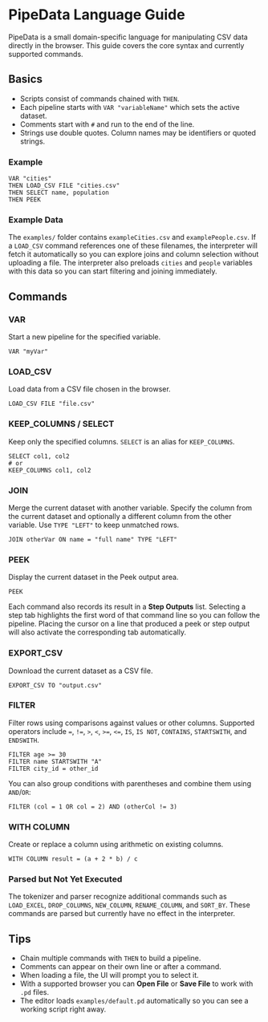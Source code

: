 # PipeData Language Guide

PipeData is a small domain-specific language for manipulating CSV data directly in the browser.
This guide covers the core syntax and currently supported commands.

## Basics

- Scripts consist of commands chained with `THEN`.
- Each pipeline starts with `VAR "variableName"` which sets the active dataset.
- Comments start with `#` and run to the end of the line.
- Strings use double quotes. Column names may be identifiers or quoted strings.

### Example

```
VAR "cities"
THEN LOAD_CSV FILE "cities.csv"
THEN SELECT name, population
THEN PEEK
```

### Example Data
The `examples/` folder contains `exampleCities.csv` and `examplePeople.csv`.
If a `LOAD_CSV` command references one of these filenames, the interpreter will
fetch it automatically so you can explore joins and column selection without
uploading a file. The interpreter also preloads `cities` and `people` variables
with this data so you can start filtering and joining immediately.

## Commands

### VAR
Start a new pipeline for the specified variable.

```
VAR "myVar"
```

### LOAD_CSV
Load data from a CSV file chosen in the browser.

```
LOAD_CSV FILE "file.csv"
```

### KEEP_COLUMNS / SELECT
Keep only the specified columns. `SELECT` is an alias for `KEEP_COLUMNS`.

```
SELECT col1, col2
# or
KEEP_COLUMNS col1, col2
```

### JOIN
Merge the current dataset with another variable. Specify the column from the current dataset and optionally a different column from the other variable. Use `TYPE "LEFT"` to keep unmatched rows.

```
JOIN otherVar ON name = "full name" TYPE "LEFT"
```

### PEEK
Display the current dataset in the Peek output area.

```
PEEK
```

Each command also records its result in a **Step Outputs** list. Selecting a
step tab highlights the first word of that command line so you can follow the
pipeline. Placing the cursor on a line that produced a peek or step output will
also activate the corresponding tab automatically.

### EXPORT_CSV
Download the current dataset as a CSV file.

```
EXPORT_CSV TO "output.csv"
```

### FILTER
Filter rows using comparisons against values or other columns. Supported operators
include `=`, `!=`, `>`, `<`, `>=`, `<=`, `IS`, `IS NOT`, `CONTAINS`, `STARTSWITH`,
and `ENDSWITH`.

```
FILTER age >= 30
FILTER name STARTSWITH "A"
FILTER city_id = other_id
```

You can also group conditions with parentheses and combine them
using `AND`/`OR`:

```pipe
FILTER (col = 1 OR col = 2) AND (otherCol != 3)
```

### WITH COLUMN
Create or replace a column using arithmetic on existing columns.

```
WITH COLUMN result = (a + 2 * b) / c
```

### Parsed but Not Yet Executed
The tokenizer and parser recognize additional commands such as `LOAD_EXCEL`,
`DROP_COLUMNS`, `NEW_COLUMN`, `RENAME_COLUMN`, and `SORT_BY`. These commands are
parsed but currently have no effect in the interpreter.

## Tips

- Chain multiple commands with `THEN` to build a pipeline.
- Comments can appear on their own line or after a command.
- When loading a file, the UI will prompt you to select it.
- With a supported browser you can **Open File** or **Save File** to work
  with `.pd` files.
- The editor loads `examples/default.pd` automatically so you can see a working
  script right away.

